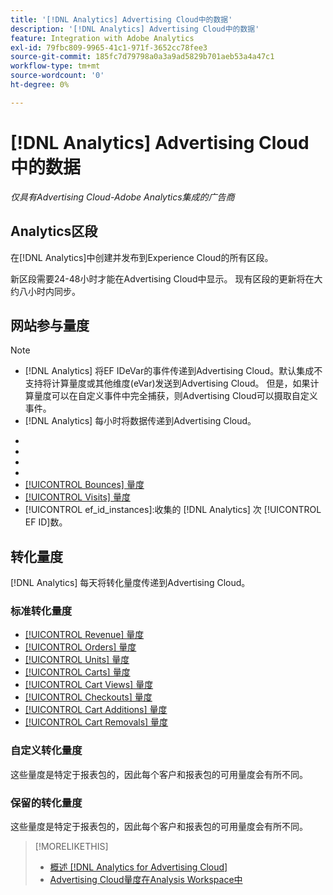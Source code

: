 ```yaml
---
title: '[!DNL Analytics] Advertising Cloud中的数据'
description: '[!DNL Analytics] Advertising Cloud中的数据'
feature: Integration with Adobe Analytics
exl-id: 79fbc809-9965-41c1-971f-3652cc78fee3
source-git-commit: 185fc7d79798a0a3a9ad5829b701aeb53a4a47c1
workflow-type: tm+mt
source-wordcount: '0'
ht-degree: 0%

---
```


# [!DNL Analytics] Advertising Cloud中的数据

*仅具有Advertising Cloud-Adobe Analytics集成的广告商*

## Analytics区段

在[!DNL Analytics]中创建并发布到Experience Cloud的所有区段。

新区段需要24-48小时才能在Advertising Cloud中显示。 现有区段的更新将在大约八小时内同步。

<!-- I added "metric" to some of the links below, even though it looks redundant, because of syntax limitations: If you use [!DNL] or [!UICONTROL] as the sole text of a link (such as [[!UICONTROL Revenue]], the tag is included in the link text (such as "[!UICONTROL Revenue]") when it's published. -->

## 网站参与量度

>[!NOTE]
>
>* [!DNL Analytics] 将EF IDeVar的事件传递到Advertising Cloud。默认集成不支持将计算量度或其他维度(eVar)发送到Advertising Cloud。 但是，如果计算量度可以在自定义事件中完全捕获，则Advertising Cloud可以摄取自定义事件。
>* [!DNL Analytics] 每小时将数据传递到Advertising Cloud。


* [!UICONTROL Timespent_secs_1stvisit]:访客首次访问期间在网站上花费的秒数。
* [!UICONTROL Timespent_secs_total]:在点击回顾窗口内的所有访问中在网站上花费的总秒数。
* [!UICONTROL Pageviews_1stvisit]:访客首次访问网站期间的页面查看次数。
* [!UICONTROL Pageviews_total]:点击回顾窗口内所有访问中网站上的页面查看总数。
* [[!UICONTROL Bounces] 量度](https://experienceleague.adobe.com/docs/analytics/components/metrics/bounces.html)
* [[!UICONTROL Visits] 量度](https://experienceleague.adobe.com/docs/analytics/components/metrics/visits.html)
* [!UICONTROL ef_id_instances]:收集的 [!DNL Analytics] 次 [!UICONTROL EF ID]数。

## 转化量度

[!DNL Analytics] 每天将转化量度传递到Advertising Cloud。

### 标准转化量度

* [[!UICONTROL Revenue] 量度](https://experienceleague.adobe.com/docs/analytics/components/metrics/revenue.html)
* [[!UICONTROL Orders] 量度](https://experienceleague.adobe.com/docs/analytics/components/metrics/orders.html)
* [[!UICONTROL Units] 量度](https://experienceleague.adobe.com/docs/analytics/components/metrics/units.html)
* [[!UICONTROL Carts] 量度](https://experienceleague.adobe.com/docs/analytics/components/metrics/carts.html)
* [[!UICONTROL Cart Views] 量度](https://experienceleague.adobe.com/docs/analytics/components/metrics/cart-views.html)
* [[!UICONTROL Checkouts] 量度](https://experienceleague.adobe.com/docs/analytics/components/metrics/checkouts.html)
* [[!UICONTROL Cart Additions] 量度](https://experienceleague.adobe.com/docs/analytics/components/metrics/cart-additions.html)
* [[!UICONTROL Cart Removals] 量度](https://experienceleague.adobe.com/docs/analytics/components/metrics/cart-removals.html)

### 自定义转化量度

这些量度是特定于报表包的，因此每个客户和报表包的可用量度会有所不同。

### 保留的转化量度

这些量度是特定于报表包的，因此每个客户和报表包的可用量度会有所不同。

>[!MORELIKETHIS]
>
>* [概述 [!DNL Analytics for Advertising Cloud]](overview.md)
>* [Advertising Cloud量度在Analysis Workspace中](/help/integrations/analytics/advertising-cloud-metrics-in-analytics.md)

